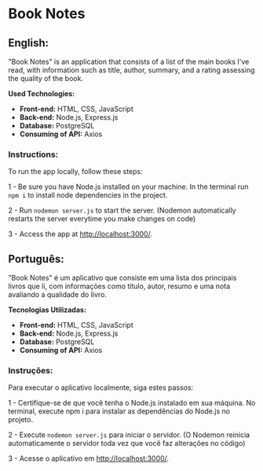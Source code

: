 # Book Notes

## English:

"Book Notes" is an application that consists of a list of the main books I've read, with information such as title, author, summary, and a rating assessing the quality of the book.

**Used Technologies:**
* **Front-end:** HTML, CSS, JavaScript 
* **Back-end:** Node.js, Express.js
* **Database:** PostgreSQL 
* **Consuming of API:** Axios

### Instructions:

To run the app locally, follow these steps:

1 - Be sure you have Node.js installed on your machine. In the terminal run `npm i` to install node dependencies in the project.

2 - Run `nodemon server.js` to start the server. (Nodemon automatically restarts the server everytime you make changes on code)

3 - Access the app at [http://localhost:3000/](http://localhost:3000/).

 
## Português:



"Book Notes" é um aplicativo que consiste em uma lista dos principais livros que li, com informações como título, autor, resumo e uma nota avaliando a qualidade do livro.

**Tecnologias Utilizadas:**
* **Front-end:** HTML, CSS, JavaScript
* **Back-end:** Node.js, Express.js
* **Database:** PostgreSQL
* **Consuming of API:** Axios

### Instruções:

Para executar o aplicativo localmente, siga estes passos:

1 - Certifique-se de que você tenha o Node.js instalado em sua máquina. No terminal, execute npm i para instalar as dependências do Node.js no projeto.

2 - Execute `nodemon server.js` para iniciar o servidor. (O Nodemon reinicia automaticamente o servidor toda vez que você faz alterações no código)

3 - Acesse o aplicativo em [http://localhost:3000/](http://localhost:3000/).